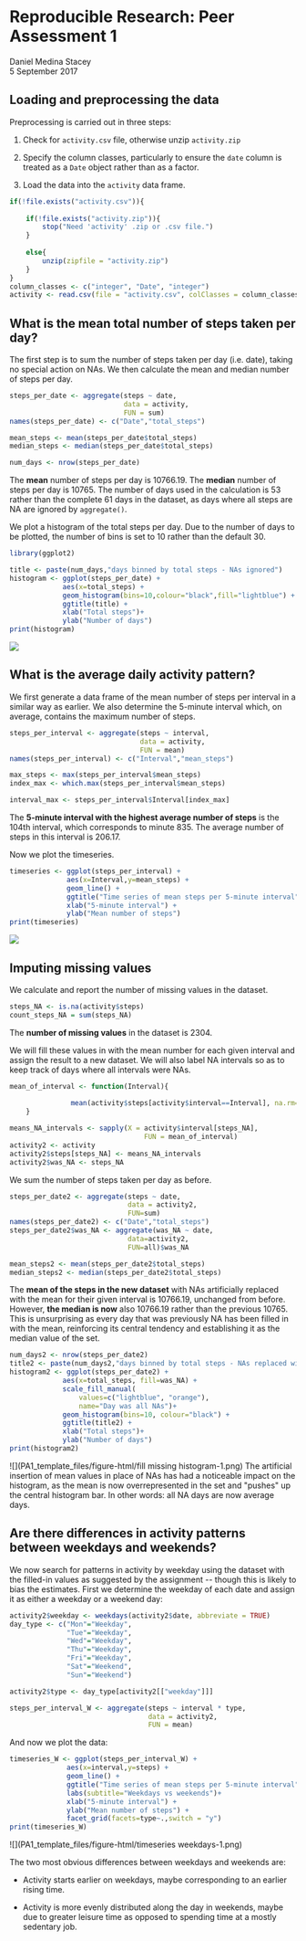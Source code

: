 # Reproducible Research: Peer Assessment 1
Daniel Medina Stacey  
5 September 2017  


## Loading and preprocessing the data

Preprocessing is carried out in three steps:

1. Check for `activity.csv` file, otherwise unzip `activity.zip`

2. Specify the column classes, particularly to ensure the `date` column is 
treated as a `Date` object rather than as a factor.

3. Load the data into the `activity` data frame.


```r
if(!file.exists("activity.csv")){
    
    if(!file.exists("activity.zip")){
        stop("Need 'activity' .zip or .csv file.")
    }
    
    else{
        unzip(zipfile = "activity.zip")
    }
}
column_classes <- c("integer", "Date", "integer") 
activity <- read.csv(file = "activity.csv", colClasses = column_classes )
```


## What is the mean total number of steps taken per day?

The first step is to sum the number of steps taken per day (i.e. date), taking
no special action on NAs. We then calculate the mean and median number of steps
per day.


```r
steps_per_date <- aggregate(steps ~ date,
                            data = activity,
                            FUN = sum)
names(steps_per_date) <- c("Date","total_steps")

mean_steps <- mean(steps_per_date$total_steps)
median_steps <- median(steps_per_date$total_steps)

num_days <- nrow(steps_per_date)
```

The **mean** number of steps per day is 10766.19. The 
**median** number of steps per day is 10765. The number of days used 
in the calculation is 53 rather than the complete 
61 days in the dataset, as days where all steps 
are NA are ignored by `aggregate()`.

We plot a histogram of the total steps per day. Due to the number of days to be 
plotted, the number of bins is set to 10 rather than the default 30.


```r
library(ggplot2)

title <- paste(num_days,"days binned by total steps - NAs ignored")
histogram <- ggplot(steps_per_date) +
             aes(x=total_steps) +
             geom_histogram(bins=10,colour="black",fill="lightblue") +
             ggtitle(title) +
             xlab("Total steps")+
             ylab("Number of days")
print(histogram)
```

![](PA1_template_files/figure-html/histogram-1.png)<!-- -->

## What is the average daily activity pattern?

We first generate a data frame of the mean number of steps per interval in a
similar way as earlier. We also determine the 5-minute interval which, on 
average, contains the maximum number of steps.


```r
steps_per_interval <- aggregate(steps ~ interval,
                                data = activity,
                                FUN = mean)
names(steps_per_interval) <- c("Interval","mean_steps")

max_steps <- max(steps_per_interval$mean_steps)
index_max <- which.max(steps_per_interval$mean_steps)

interval_max <- steps_per_interval$Interval[index_max]
```

The **5-minute interval with the highest average number of steps** is the 
104th interval, which corresponds to minute 835. The 
average number of steps in this interval is 206.17.

Now we plot the timeseries.


```r
timeseries <- ggplot(steps_per_interval) + 
              aes(x=Interval,y=mean_steps) + 
              geom_line() +
              ggtitle("Time series of mean steps per 5-minute interval") +
              xlab("5-minute interval") +
              ylab("Mean number of steps")
print(timeseries)
```

![](PA1_template_files/figure-html/timeseries-1.png)<!-- -->


## Imputing missing values

We calculate and report the number of missing values in the dataset.

```r
steps_NA <- is.na(activity$steps)
count_steps_NA = sum(steps_NA)
```

The **number of missing values** in the dataset is 2304. 

We will fill these values in with the mean number for each given interval and 
assign the result to a new dataset. We will also label NA intervals so as to 
keep track of days where all intervals were NAs.


```r
mean_of_interval <- function(Interval){
    
               mean(activity$steps[activity$interval==Interval], na.rm=TRUE)
    }

means_NA_intervals <- sapply(X = activity$interval[steps_NA], 
                                 FUN = mean_of_interval)
activity2 <- activity
activity2$steps[steps_NA] <- means_NA_intervals
activity2$was_NA <- steps_NA
```

We sum the number of steps taken per day as before.


```r
steps_per_date2 <- aggregate(steps ~ date,
                             data = activity2,
                             FUN=sum)
names(steps_per_date2) <- c("Date","total_steps")
steps_per_date2$was_NA <- aggregate(was_NA ~ date,
                             data=activity2,
                             FUN=all)$was_NA

mean_steps2 <- mean(steps_per_date2$total_steps)
median_steps2 <- median(steps_per_date2$total_steps)
```
The **mean of the steps in the new dataset** with NAs artificially replaced with
the mean for their given interval is 10766.19, unchanged 
from before. 
However, **the median is now** also 10766.19 rather 
than the previous 10765. This is unsurprising as every day that was 
previously NA has been filled in with the mean, reinforcing its central tendency
and establishing it as the median value of the set.

```r
num_days2 <- nrow(steps_per_date2)
title2 <- paste(num_days2,"days binned by total steps - NAs replaced with mean")
histogram2 <- ggplot(steps_per_date2) +
             aes(x=total_steps, fill=was_NA) +
             scale_fill_manual(
                 values=c("lightblue", "orange"), 
                 name="Day was all NAs")+
             geom_histogram(bins=10, colour="black") +
             ggtitle(title2) +
             xlab("Total steps")+
             ylab("Number of days")
print(histogram2)
```

![](PA1_template_files/figure-html/fill missing histogram-1.png)<!-- -->
The artificial insertion of mean values in place of NAs has had a noticeable
impact on the histogram, as the mean is now overrepresented in the set and 
"pushes" up the central histogram bar. In other words: all NA days are now
average days.

## Are there differences in activity patterns between weekdays and weekends?

We now search for patterns in activity by weekday using the dataset with the
filled-in values as suggested by the assignment -- though this is likely to bias
the estimates. First we determine the weekday of each date and assign it as 
either a weekday or a weekend day:

```r
activity2$weekday <- weekdays(activity2$date, abbreviate = TRUE)
day_type <- c("Mon"="Weekday",
              "Tue"="Weekday",
              "Wed"="Weekday",
              "Thu"="Weekday",
              "Fri"="Weekday",
              "Sat"="Weekend",
              "Sun"="Weekend")

activity2$type <- day_type[activity2[["weekday"]]]

steps_per_interval_W <- aggregate(steps ~ interval * type,
                                  data = activity2,
                                  FUN = mean)
```
And now we plot the data:

```r
timeseries_W <- ggplot(steps_per_interval_W) + 
              aes(x=interval,y=steps) + 
              geom_line() +
              ggtitle("Time series of mean steps per 5-minute interval") +
              labs(subtitle="Weekdays vs weekends")+
              xlab("5-minute interval") +
              ylab("Mean number of steps") +
              facet_grid(facets=type~.,switch = "y")
print(timeseries_W)
```

![](PA1_template_files/figure-html/timeseries weekdays-1.png)<!-- -->

The two most obvious differences between weekdays and weekends are:

* Activity starts earlier on weekdays, maybe corresponding to an earlier
rising time.

* Activity is more evenly distributed along the day in weekends, maybe due to
greater leisure time as opposed to spending time at a mostly sedentary job.
